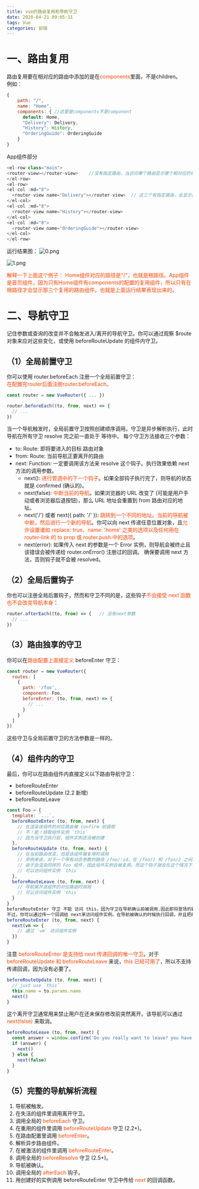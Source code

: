 ```yaml
---
title: vue的路由复用和导航守卫
date: 2020-04-21 09:05:11
tags: Vue
categories: 前端
---
```

<script type="text/javascript" src="/js/bai.js"></script>

# 一、路由复用
路由复用要在相对应的路由中添加的是在<font color="#f40">components</font>里面，不是children。  
例如：
```js
{
    path: "/",
    name: "Home",
    components: { //这里是components不是component
      default: Home,
      "Delivery": Delivery,
      "History": History,
      "OrderingGuide": OrderingGuide
    }
}
```
<!-- more -->
App组件部分
```js
<el-row class="main">
<router-view></router-view>    //没有指定路由，当访问哪个路由显示哪个相对应的组件
</el-row>
<el-row>
<el-col :md="8">
  <router-view name="Delivery"></router-view>  // 这三个有指定路由，会显示指定的组件
</el-col>
<el-col :md="8">
  <router-view name="History"></router-view>
</el-col>
<el-col :md="8">
  <router-view name="OrderingGuide"></router-view>
</el-col>
</el-row>
```
运行结果图：
![0.png](/vue的路由复用和导航守卫/0.png)

![1.png](/vue的路由复用和导航守卫/1.png)

<font color="#f40">
    解释一下上面这个例子：
    Home组件对应的路径是"/"，也就是根路径。App组件是首页组件，因为只有Home组件有components的配置的复用组件，所以只有在根路径才会显示那三个复用的路由组件。也就是上面运行结果表现出来的。
</font>

# 二、导航守卫
记住参数或查询的改变并不会触发进入/离开的导航守卫。你可以通过观察 $route 对象来应对这些变化，或使用 beforeRouteUpdate 的组件内守卫。

## （1）全局前置守卫
你可以使用 router.beforeEach 注册一个全局前置守卫：  
<font color="#f40">在配置完router后面注册router.beforeEach。</font>
```js
const router = new VueRouter({ ... })

router.beforeEach((to, from, next) => {
  // ...
})
```
当一个导航触发时，全局前置守卫按照创建顺序调用。守卫是异步解析执行，此时导航在所有守卫 resolve 完之前一直处于 等待中。
每个守卫方法接收三个参数：
- to: Route: 即将要进入的目标 路由对象
- from: Route: 当前导航正要离开的路由
- next: Function: 一定要调用该方法来 resolve 这个钩子。执行效果依赖 next 方法的调用参数。
  - next(): <font color="#f40">进行管道中的下一个钩子</font>。如果全部钩子执行完了，则导航的状态就是 confirmed (确认的)。
  - next(false): <font color="#f40">中断当前的导航</font>。如果浏览器的 URL 改变了 (可能是用户手动或者浏览器后退按钮)，那么 URL 地址会重置到 from 路由对应的地址。
  - next('/') 或者 next({ path: '/' }): <font color="#f40">跳转到一个不同的地址。当前的导航被中断，然后进行一个新的导航</font>。你可以向 next 传递任意位置对象，且<font color="#f40">允许设置诸如 replace: true、name: 'home' 之类的选项以及任何用在 router-link 的 to prop 或 router.push 中的选项</font>。
  - next(error):  如果传入 next 的参数是一个 Error 实例，则导航会被终止且该错误会被传递给 router.onError() 注册过的回调。
确保要调用 next 方法，否则钩子就不会被 resolved。


## （2）全局后置钩子  

你也可以注册全局后置钩子，然而和守卫不同的是，这些钩子<font color="#f40">不会接受 next 函数也不会改变导航本身</font>：
```js
router.afterEach((to, from) => {   // 没有next参数
  // ...
})
```

## （3）路由独享的守卫
你可以在<font color="#f40">路由配置上直接定义</font> beforeEnter 守卫：
```js
const router = new VueRouter({
  routes: [
    {
      path: '/foo',
      component: Foo,
      beforeEnter: (to, from, next) => {
        // ...
      }
    }
  ]
})
```
这些守卫与全局前置守卫的方法参数是一样的。

## （4）组件内的守卫
最后，你可以在路由组件内直接定义以下路由导航守卫：
- beforeRouteEnter
- beforeRouteUpdate (2.2 新增)
- beforeRouteLeave
```js
const Foo = {
  template: `...`,
  beforeRouteEnter (to, from, next) {
    // 在渲染该组件的对应路由被 confirm 前调用
    // 不！能！获取组件实例 `this`
    // 因为当守卫执行前，组件实例还没被创建
  },
  beforeRouteUpdate (to, from, next) {
    // 在当前路由改变，但是该组件被复用时调用
    // 举例来说，对于一个带有动态参数的路径 /foo/:id，在 /foo/1 和 /foo/2 之间跳转的时候，
    // 由于会渲染同样的 Foo 组件，因此组件实例会被复用。而这个钩子就会在这个情况下被调用。
    // 可以访问组件实例 `this`
  },
  beforeRouteLeave (to, from, next) {
    // 导航离开该组件的对应路由时调用
    // 可以访问组件实例 `this`
  }
}
beforeRouteEnter 守卫 不能 访问 this，因为守卫在导航确认前被调用,因此即将登场的新组件还没被创建。
不过，你可以通过传一个回调给 next来访问组件实例。在导航被确认的时候执行回调，并且把组件实例作为回调方法的参数。
beforeRouteEnter (to, from, next) {
  next(vm => {
    // 通过 `vm` 访问组件实例
  })
}
```
注意
 <font color="#f40">beforeRouteEnter 是支持给 next 传递回调的唯一守卫</font>。对于 <font color="#f40">beforeRouteUpdate 和 beforeRouteLeave</font> 来说，<font color="#f40">this 已经可用了</font>，所以不支持传递回调，因为没有必要了。
```js
beforeRouteUpdate (to, from, next) {
  // just use `this`
  this.name = to.params.name
  next()
}
```
这个离开守卫通常用来禁止用户在还未保存修改前突然离开。该导航可以通过 <font color="#f40">next(false)</font> 来取消。
```js
beforeRouteLeave (to, from, next) {
  const answer = window.confirm('Do you really want to leave? you have unsaved changes!')
  if (answer) {
    next()
  } else {
    next(false)
  }
}
```

## （5）完整的导航解析流程

1. 导航被触发。
2. 在失活的组件里调用离开守卫。
3. 调用全局的 <font color="#f40">beforeEach</font> 守卫。
4. 在重用的组件里调用 <font color="#f40">beforeRouteUpdate</font> 守卫 (2.2+)。
5. 在路由配置里调用 <font color="#f40">beforeEnter</font>。
6. 解析异步路由组件。
7. 在被激活的组件里调用 <font color="#f40">beforeRouteEnter</font>。
8. 调用全局的 <font color="#f40">beforeResolve</font> 守卫 (2.5+)。
9. 导航被确认。
10. 调用全局的 <font color="#f40">afterEach</font> 钩子。     
11. 用创建好的实例调用 beforeRouteEnter 守卫中传给 <font color="#f40">next</font> 的回调函数。
